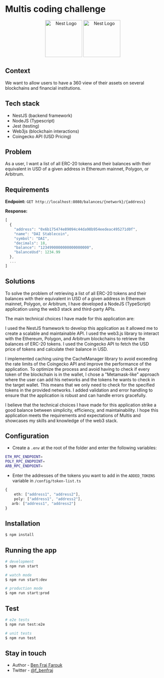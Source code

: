 # Multis coding challenge

<p align="center">
  <a href="https://multis.com/" target="blank"><img src="https://assets.website-files.com/634004b4bef7e50e67fa8e75/63779c9339ff1e032d4117bf_Multis%20-%20Logo%20transparent.png" width="120" alt="Nest Logo" /></a>
  <a href="http://nestjs.com/" target="blank"><img src="https://nestjs.com/img/logo-small.svg" width="120" alt="Nest Logo" /></a>
</p>

## Context

We want to allow users to have a 360 view of their assets on several blockchains and financial institutions.

## Tech stack

- NestJS (backend framework)
- NodeJS (Typescript)
- Jest (testing)
- Web3js (blockchain interactions)
- Coingecko API (USD Pricing)

## Problem

As a user, I want a list of all ERC-20 tokens and their balances with their equivalent in USD of a given address in Ethereum mainnet, Polygon, or Arbitrum.

## Requirements

**Endpoint:** `GET http://localhost:8080/balances/{network}/{address}`

**Response:**

```ts
[
  {
    "address": "0x6b175474e89094c44da98b954eedeac495271d0f",
    "name": "DAI Stablecoin",
    "symbol": "DAI",
    "decimals": 18,
    "balance": "1234990000000000000000",
    "balanceUsd": 1234.99
  },
  ...
]
```

## Solutions

To solve the problem of retrieving a list of all ERC-20 tokens and their balances with their equivalent in USD of a given address in Ethereum mainnet, Polygon, or Arbitrum, I have developed a NodeJS (TypeScript) application using the web3 stack and third-party APIs.

The main technical choices I have made for this application are:

I used the NestJS framework to develop this application as it allowed me to create a scalable and maintainable API.
I used the web3.js library to interact with the Ethereum, Polygon, and Arbitrum blockchains to retrieve the balances of ERC-20 tokens.
I used the Coingecko API to fetch the USD price of tokens and calculate their balance in USD.

I implemented caching using the CacheManager library to avoid exceeding the rate limits of the Coingecko API and improve the performance of the application.
To optimize the process and avoid having to check if every token of the blockchain is in the wallet, I chose a "Metamask-like" approach where the user can add his networks and the tokens he wants to check in the target wallet. This means that we only need to check for the specified tokens in the provided networks.
I added validation and error handling to ensure that the application is robust and can handle errors gracefully.

I believe that the technical choices I have made for this application strike a good balance between simplicity, efficiency, and maintainability. I hope this application meets the requirements and expectations of Multis and showcases my skills and knowledge of the web3 stack.

## Configuration

- Create a `.env` at the root of the folder and enter the following variables:

```bash
ETH_RPC_ENDPOINT=
POLY_RPC_ENDPOINT=
ARB_RPC_ENDPOINT=
```

- Enter the addresses of the tokens you want to add in the `ADDED_TOKENS` variable in `/config/token-list.ts`

```ts
{
	eth: ["address1", "address2"],
	poly: ["address1", "address2"],
   arb: ["address1", "address2"]
}
```

## Installation

```bash
$ npm install
```

## Running the app

```bash
# development
$ npm run start

# watch mode
$ npm run start:dev

# production mode
$ npm run start:prod
```

## Test

```bash
# e2e tests
$ npm run test:e2e

# unit tests
$ npm run test
```

## Stay in touch

- Author - [Ben Fraj Farouk](https://www.linkedin.com/in/farouk-benfraj/)
- Twitter - [@f_benfraj](https://twitter.com/f_benfraj)
